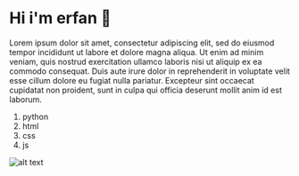 # Hi i'm erfan 👋

Lorem ipsum dolor sit amet, consectetur adipiscing elit, sed do eiusmod tempor incididunt ut labore et dolore magna aliqua. Ut enim ad minim veniam, quis nostrud exercitation ullamco laboris nisi ut aliquip ex ea commodo consequat. Duis aute irure dolor in reprehenderit in voluptate velit esse cillum dolore eu fugiat nulla pariatur. Excepteur sint occaecat cupidatat non proident, sunt in culpa qui officia deserunt mollit anim id est laborum.

1. python
2. html
3. css
4. js


![alt text](https://www.google.com/imgres?q=image%20code&imgurl=https%3A%2F%2Fimages.unsplash.com%2Fphoto-1515879218367-8466d910aaa4%3Ffm%3Djpg%26q%3D60%26w%3D3000%26ixlib%3Drb-4.1.0%26ixid%3DM3wxMjA3fDB8MHxzZWFyY2h8Mnx8Y29kZXxlbnwwfHwwfHx8MA%253D%253D&imgrefurl=https%3A%2F%2Funsplash.com%2Fs%2Fphotos%2Fcode&docid=8_kDh172SLbnPM&tbnid=b8iKdemk9DD5KM&vet=12ahUKEwjWppDE2NyOAxVn9rsIHXmWI2sQM3oECBEQAA..i&w=3000&h=2003&hcb=2&ved=2ahUKEwjWppDE2NyOAxVn9rsIHXmWI2sQM3oECBEQAA)

